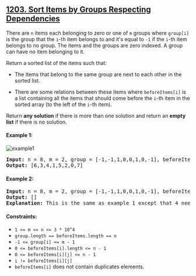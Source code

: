 ## [1203. Sort Items by Groups Respecting Dependencies](https://leetcode.com/problems/sort-items-by-groups-respecting-dependencies/)

There are `n` items each belonging to zero or one of `m` groups where `group[i]` is the group that the `i`-th item belongs to and it's equal to `-1` if the `i`-th item belongs to no group. The items and the groups are zero indexed. A group can have no item belonging to it.

Return a sorted list of the items such that:

-   The items that belong to the same group are next to each other in the sorted list.

-   There are some relations between these items where `beforeItems[i]` is a list containing all the items that should come before the `i`-th item in the sorted array (to the left of the `i`-th item).

Return **any solution** if there is more than one solution and return an **empty list** if there is no solution.

#### Example 1:

![example1](https://assets.leetcode.com/uploads/2019/09/11/1359_ex1.png)

<pre>
<strong>Input:</strong> n = 8, m = 2, group = [-1,-1,1,0,0,1,0,-1], beforeItems = [[],[6],[5],[6],[3,6],[],[],[]]
<strong>Output:</strong> [6,3,4,1,5,2,0,7]
</pre>

#### Example 2:

<pre>
<strong>Input:</strong> n = 8, m = 2, group = [-1,-1,1,0,0,1,0,-1], beforeItems = [[],[6],[5],[6],[3],[],[4],[]]
<strong>Output:</strong> []
<strong>Explanation:</strong> This is the same as example 1 except that 4 needs to be before 6 in the sorted list.
</pre>

#### Constraints:

-   `1 <= m <= n <= 3 * 10^4`
-   `group.length == beforeItems.length == n`
-   `-1 <= group[i] <= m - 1`
-   `0 <= beforeItems[i].length <= n - 1`
-   `0 <= beforeItems[i][j] <= n - 1`
-   `i != beforeItems[i][j]`
-   `beforeItems[i]` does not contain duplicates elements.
